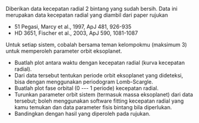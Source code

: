Diberikan data kecepatan radial 2 bintang yang sudah bersih. Data ini merupakan data kecepatan radial yang diambil dari paper rujukan
+ 51 Pegasi, Marcy et al., 1997, ApJ 481, 926-935
+ HD 3651, Fischer et al., 2003, ApJ 590, 1081-1087

Untuk setiap sistem, cobalah bersama teman kelompokmu (maksimum 3) untuk memperoleh parameter orbit eksoplanet.
+ Buatlah plot antara waktu dengan kecepatan radial (kurva kecepatan radial).
+ Dari data tersebut tentukan periode orbit eksoplanet yang dideteksi, bisa dengan menggunakan periodogram Lomb-Scargle.
+ Buatlah plot fase orbital (0 \--- 1 periode) kecepatan radial.
+ Turunkan parameter orbit sistem (termasuk massa eksoplanet) dari data tersebut; boleh menggunakan software fitting kecepatan radial yang kamu temukan dan data parameter fisis bintang bila diperlukan.
+ Bandingkan dengan hasil yang diperoleh pada rujukan.
